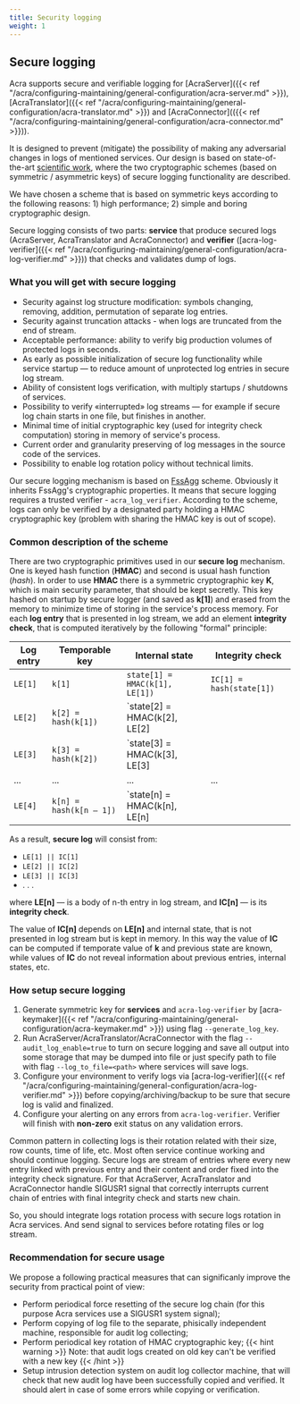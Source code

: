 ```yaml
---
title: Security logging
weight: 1
---
```


## Secure logging

Acra supports secure and verifiable logging for [AcraServer]({{< ref "/acra/configuring-maintaining/general-configuration/acra-server.md" >}}), [AcraTranslator]({{< ref "/acra/configuring-maintaining/general-configuration/acra-translator.md" >}}) and [AcraConnector](({{< ref "/acra/configuring-maintaining/general-configuration/acra-connector.md" >}})).

It is designed to prevent (mitigate) the possibility of making any adversarial changes in logs of mentioned services. Our design is based on state-of-the-art [scientific work](https://eprint.iacr.org/2008/185.pdf), where the two cryptographic schemes (based on symmetric / asymmetric keys) of secure logging functionality are described. 

We have chosen a scheme that is based on symmetric keys according to the following reasons: 1) high performance; 2) simple and boring cryptographic design.

Secure logging consists of two parts: **service** that produce secured logs (AcraServer, AcraTranslator and AcraConnector) and **verifier** ([acra-log-verifier]({{< ref "/acra/configuring-maintaining/general-configuration/acra-log-verifier.md" >}})) that checks and validates dump of logs.

### What you will get with secure logging

* Security against log structure modification: symbols changing, removing, addition, permutation of separate log entries.
* Security against truncation attacks - when logs are truncated from the end of stream.
* Acceptable performance: ability to verify big production volumes of protected logs in seconds.
* As early as possible initialization of secure log functionality while service startup — to reduce amount of unprotected log entries in secure log stream.
* Ability of consistent logs verification, with multiply startups / shutdowns of services.
* Possibility to verify «interrupted» log streams — for example if secure log chain starts in one file, but finishes in another.
* Minimal time of initial cryptographic key (used for integrity check computation) storing in memory of service's process.
* Current order and granularity preserving of log messages in the source code of the services.
* Possibility to enable log rotation policy without technical limits.

Our secure logging mechanism is based on [FssAgg](https://eprint.iacr.org/2007/052.pdf) scheme. 
Obviously it inherits FssAgg's cryptographic properties. It means that secure logging requires a trusted 
verifier - `acra_log_verifier`. According to the scheme, logs can only be verified by a designated party holding a HMAC cryptographic key (problem with sharing the HMAC key is out of scope).

### Common description of the scheme

There are two cryptographic primitives used in our **secure log** mechanism. One is keyed hash function (**HMAC**) and second 
is usual hash function (*hash*). In order to use **HMAC** there is a symmetric cryptographic key **K**, 
which is main security parameter, that should be kept secretly. This key hashed on startup by secure logger (and saved as **k[1]**) 
and erased from the memory to minimize time of storing in the service's process memory. 
For each **log entry** that is presented in log stream, we add an element **integrity check**, 
that is computed iteratively by the following "formal" principle:

|Log entry | Temporable key          | Internal state                                 | Integrity check         |
| ---      | ---                     | ---                                            | ---                     |
|`LE[1]`   | `k[1]`                  | `state[1] = HMAC(k[1], LE[1])`                 | `IC[1] = hash(state[1])`|
|`LE[2]`   | `k[2] = hash(k[1])`     | `state[2] = HMAC(k[2], LE[2] || state[1])`     | `IC[2] = hash(state[2])`|
|`LE[3]`   | `k[3] = hash(k[2])`     | `state[3] = HMAC(k[3], LE[3] || state[2])`     | `IC[3] = hash(state[3])`|
| ...      | ...                     | ...                                            | ...|
|`LE[4]`   | `k[n] = hash(k[n – 1])` | `state[n] = HMAC(k[n], LE[n] || state[n – 1])` | `IC[n] = hash(state[n])`| 

As a result, **secure log** will consist from:

- `LE[1] || IC[1]`
- `LE[2] || IC[2]`
- `LE[3] || IC[3]`
- . . .

where **LE[n]** — is a body of n-th entry in log stream, and **IC[n]** — is its **integrity check**.

The value of **IC[n]** depends on **LE[n]** and internal state, that is not presented in log stream but is kept in memory. In this way the value of **IC** can be computed if temporate value of **k** and previous state are known, while values of **IC** do not reveal information about previous entries, internal states, etc.

### How setup secure logging

1. Generate symmetric key for **services** and `acra-log-verifier` by [acra-keymaker]({{< ref "/acra/configuring-maintaining/general-configuration/acra-keymaker.md" >}}) using flag `--generate_log_key`.
2. Run AcraServer/AcraTranslator/AcraConnector with the flag `--audit_log_enable=true` to turn on secure
   logging and save all output into some storage that may be dumped into file or just specify path to file with flag `--log_to_file=<path>` where services will save logs.
3. Configure your environment to verify logs via [acra-log-verifier]({{< ref "/acra/configuring-maintaining/general-configuration/acra-log-verifier.md" >}}) before copying/archiving/backup to be sure that secure log is valid and finalized. 
4. Configure your alerting on any errors from `acra-log-verifier`. Verifier will finish with **non-zero** exit status on any validation errors.

Common pattern in collecting logs is their rotation related with their size, row counts, time of life, etc. 
Most often service continue working and should continue logging. Secure logs are stream of entries where every new entry linked
with previous entry and their content and order fixed into the integrity check signature. For that AcraServer, AcraTranslator and 
AcraConnector handle SIGUSR1 signal that correctly interrupts current chain of entries with final integrity check and starts new chain.

So, you should integrate logs rotation process with secure logs rotation in Acra services. And send signal to services before
rotating files or log stream.


### Recommendation for secure usage

We propose a following practical measures that can significanly improve the security from practical point of view:
* Perform periodical force resetting of the secure log chain (for this purpose Acra services use a SIGUSR1 system signal);
* Perform copying of log file to the separate, phisically independent machine, responsible for audit log collecting;
* Perform periodical key rotation of HMAC cryptographic key;
  {{< hint warning >}}
  Note: that audit logs created on old key can't be verified with a new key
  {{< /hint >}}
* Setup intrusion detection system on audit log collector machine, that will check that new audit log have been successfully 
  copied and verified. It should alert in case of some errors while copying or verification.
